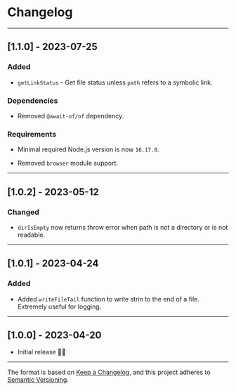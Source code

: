 # Changelog

---

## [1.1.0] - 2023-07-25

### Added

- `getLinkStatus` - Get file status unless `path` refers to a symbolic link.

### Dependencies

- Removed `@await-of/of` dependency.

### Requirements

- Minimal required Node.js version is now `16.17.0`.

- Removed `browser` module support.

---

## [1.0.2] - 2023-05-12

### Changed

- `dirIsEmpty` now returns throw error when path is not a directory or is not readable.

---

## [1.0.1] - 2023-04-24

### Added

- Added `writeFileTail` function to write strin to the end of a file. Extremely useful for logging.

---

## [1.0.0] - 2023-04-20

- Initial release 🍾🥂

---

The format is based on [Keep a Changelog](https://keepachangelog.com/), and this project adheres to [Semantic Versioning](https://semver.org/).

